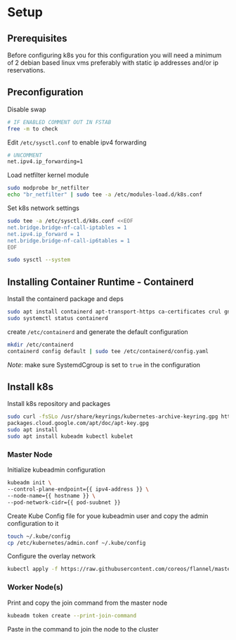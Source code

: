 # Setup

## Prerequisites 

Before configuring k8s you for this configuration you will need a minimum of 2 debian based linux vms preferably with static ip addresses and/or ip reservations.

## Preconfiguration

Disable swap

```bash
# IF ENABLED COMMENT OUT IN FSTAB
free -m to check
```

Edit `/etc/sysctl.conf` to enable ipv4 forwarding

```bash
# UNCOMMENT
net.ipv4.ip_forwarding=1
```

Load netfilter kernel module

```bash
sudo modprobe br_netfilter
echo "br_netfilter" | sudo tee -a /etc/modules-load.d/k8s.conf
```

Set k8s network settings

```bash
sudo tee -a /etc/sysctl.d/k8s.conf <<EOF 
net.bridge.bridge-nf-call-iptables = 1 
net.ipv4.ip_forward = 1 
net.bridge.bridge-nf-call-ip6tables = 1 
EOF

sudo sysctl --system
```

## Installing Container Runtime - Containerd

Install the containerd package and deps

```bash
sudo apt install containerd apt-transport-https ca-certificates crul gnupg -y
sudo systemctl status containerd
```

create `/etc/containerd` and generate the default configuration

```bash
mkdir /etc/containerd
containerd config default | sudo tee /etc/containerd/config.yaml
```

*Note*: make sure SystemdCgroup is set to `true` in the configuration

## Install k8s

Install k8s repository and packages

```bash
sudo curl -fsSLo /usr/share/keyrings/kubernetes-archive-keyring.gpg https://
packages.cloud.google.com/apt/doc/apt-key.gpg
sudo apt install 
sudo apt install kubeadm kubectl kubelet
```

### Master Node

Initialize kubeadmin configuration

```bash
kubeadm init \
--control-plane-endpoint={{ ipv4-address }} \
--node-name={{ hostname }} \
--pod-network-cidr={{ pod-suubnet }}
```

Create Kube Config file for youe kubeadmin user and copy the admin configuration to it 

```bash
touch ~/.kube/config
cp /etc/kubernetes/admin.conf ~/.kube/config
```

Configure the overlay network

```bash
kubectl apply -f https://raw.githubusercontent.com/coreos/flannel/master/Documentation/kube-flannel.yml
```

### Worker Node(s)

Print and copy the join command from the master node 

```bash
kubeadm token create --print-join-command
```

Paste in the command to join the node to the cluster
